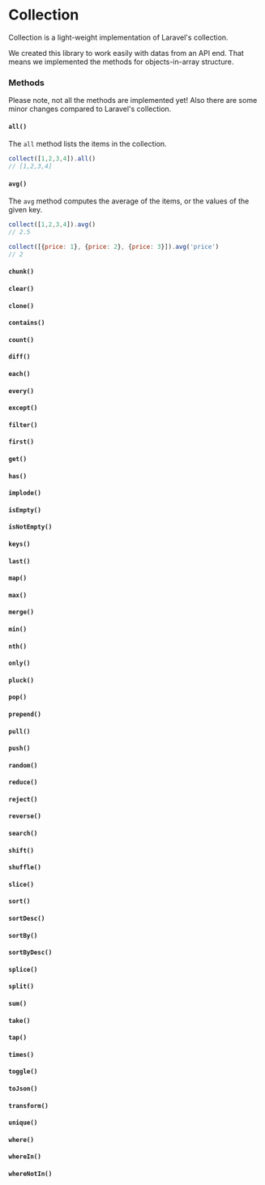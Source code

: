 # Collection

Collection is a light-weight implementation of Laravel's collection.

We created this library to work easily with datas from an API end.
That means we implemented the methods for objects-in-array structure.

### Methods
Please note, not all the methods are implemented yet!
Also there are some minor changes compared to Laravel's collection.

#### ``all()``
The ``all`` method lists the items in the collection.

```js
collect([1,2,3,4]).all()
// [1,2,3,4]
```

#### ``avg()``
The ``avg`` method computes the average of the items, or the values of the given key.

```js
collect([1,2,3,4]).avg()
// 2.5

collect([{price: 1}, {price: 2}, {price: 3}]).avg('price')
// 2
```

#### ``chunk()``

#### ``clear()``

#### ``clone()``

#### ``contains()``

#### ``count()``

#### ``diff()``

#### ``each()``

#### ``every()``

#### ``except()``

#### ``filter()``

#### ``first()``

#### ``get()``

#### ``has()``

#### ``implode()``

#### ``isEmpty()``

#### ``isNotEmpty()``

#### ``keys()``

#### ``last()``

#### ``map()``

#### ``max()``

#### ``merge()``

#### ``min()``

#### ``nth()``

#### ``only()``

#### ``pluck()``

#### ``pop()``

#### ``prepend()``

#### ``pull()``

#### ``push()``

#### ``random()``

#### ``reduce()``

#### ``reject()``

#### ``reverse()``

#### ``search()``

#### ``shift()``

#### ``shuffle()``

#### ``slice()``

#### ``sort()``

#### ``sortDesc()``

#### ``sortBy()``

#### ``sortByDesc()``

#### ``splice()``

#### ``split()``

#### ``sum()``

#### ``take()``

#### ``tap()``

#### ``times()``

#### ``toggle()``

#### ``toJson()``

#### ``transform()``

#### ``unique()``

#### ``where()``

#### ``whereIn()``

#### ``whereNotIn()``
